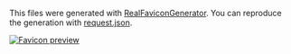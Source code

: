 This files were generated with [RealFaviconGenerator](https://realfavicongenerator.net). You can reproduce the generation with [request.json](request.json).

[![Favicon preview](https://realfavicongenerator.net/featured_favicons/previews/p1ao21h8aetv96tndg51gptpeq6.png)](http://realfavicongenerator.net/featured_favicons/p1ao21h8aetv96tndg51gptpeq6)

